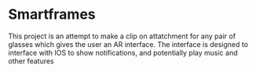 # Smartframes
This project is an attempt to make a clip on attatchment for any pair of glasses which gives the user an AR interface. The interface is designed to interface with IOS to show notifications, and potentially play music and other features
